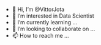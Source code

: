 - 👋 Hi, I’m @VittorJota
- 👀 I’m interested in Data Scientist
- 🌱 I’m currently learning ...
- 💞️ I’m looking to collaborate on ...
- 📫 How to reach me ...

<!---
VittorJota/VittorJota is a ✨ special ✨ repository because its `README.md` (this file) appears on your GitHub profile.
You can click the Preview link to take a look at your changes.
--->
